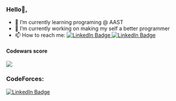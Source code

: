 ### Hello👋,
- 🌱 I’m currently learning programing @ AAST
- 🔭 I’m currently working on making my self a better programmer
- 📫 How to reach me: <a href="https://www.linkedin.com/in/mohamed-essam-6487421a4/">
        <img src="https://img.shields.io/badge/LinkedIn-blue?style=for-the-badge&logo=linkedin&logoColor=white" alt="LinkedIn Badge"/>
    </a>
    <a href="mailto:mohamedessam12345678@gmail.com">
        <img src="https://img.shields.io/badge/gmail-red?style=for-the-badge&logo=gmail&logoColor=white" alt="LinkedIn Badge"/>
    </a>
<!--Codewars-->
<h4>Codewars score</h4>
<a href="https://www.codewars.com/users/3oss2000">
    <img src="https://www.codewars.com/users/3oss2000/badges/large">
</a>
<br>
<h3>CodeForces:</h3>
 <a href="https://codeforces.com/profile/3oss2000">
        <img src="https://img.shields.io/badge/codeforces-darkblue?style=for-the-badge&logo=codeforces&logoColor=white" alt="LinkedIn Badge"/>
    </a>
<!--
Here are some ideas to get you started:

- 🔭 I’m currently working on

- 👯 I’m looking to collaborate on ...
- 🤔 I’m looking for help with ...
- 💬 Ask me about ...

- 😄 Pronouns: ...
- ⚡ Fun fact: ...
-->
